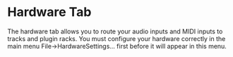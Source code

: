 # Hardware Tab
The hardware tab allows you to route your audio inputs and MIDI inputs to
tracks and plugin racks.  You must configure your hardware correctly in
the main menu File\->HardwareSettings... first before it will appear in this
menu.
